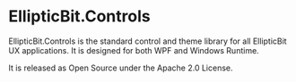 EllipticBit.Controls
====================

EllipticBit.Controls is the standard control and theme library for all EllipticBit UX applications. It is designed for both WPF and Windows Runtime.

It is released as Open Source under the Apache 2.0 License.
